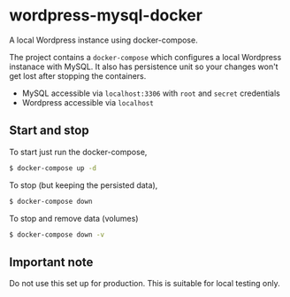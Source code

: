 # wordpress-mysql-docker

A local Wordpress instance using docker-compose. 

The project contains a `docker-compose` which configures a local Wordpress instanace with MySQL. 
It also has persistence unit so your changes won't get lost after stopping the containers.

- MySQL accessible via `localhost:3306` with `root` and `secret` credentials
- Wordpress accessible via `localhost`

## Start and stop

To start just run the docker-compose,

```bash
$ docker-compose up -d
```
To stop (but keeping the persisted data),

```bash
$ docker-compose down
```

To stop and remove data (volumes)

```bash
$ docker-compose down -v
```

## Important note

Do not use this set up for production. This is suitable for local testing only.
